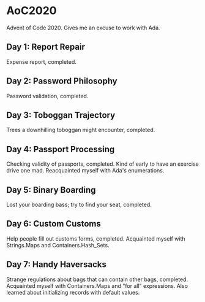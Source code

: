 # AoC2020

Advent of Code 2020. Gives me an excuse to work with Ada.

## Day 1: Report Repair

Expense report, completed.

## Day 2: Password Philosophy

Password validation, completed.

## Day 3: Toboggan Trajectory

Trees a downhilling toboggan might encounter, completed.

## Day 4: Passport Processing

Checking validity of passports, completed. Kind of early to have an exercise drive one mad.
Reacquainted myself with Ada's enumerations.

## Day 5: Binary Boarding

Lost your boarding bass; try to find your seat, completed.

## Day 6: Custom Customs

Help people fill out customs forms, completed.
Acquainted myself with Strings.Maps and Containers.Hash_Sets.

## Day 7: Handy Haversacks

Strange regulations about bags that can contain other bags, completed.
Acquainted myself with Containers.Maps and "for all" expressions.
Also learned about initializing records with default values.
